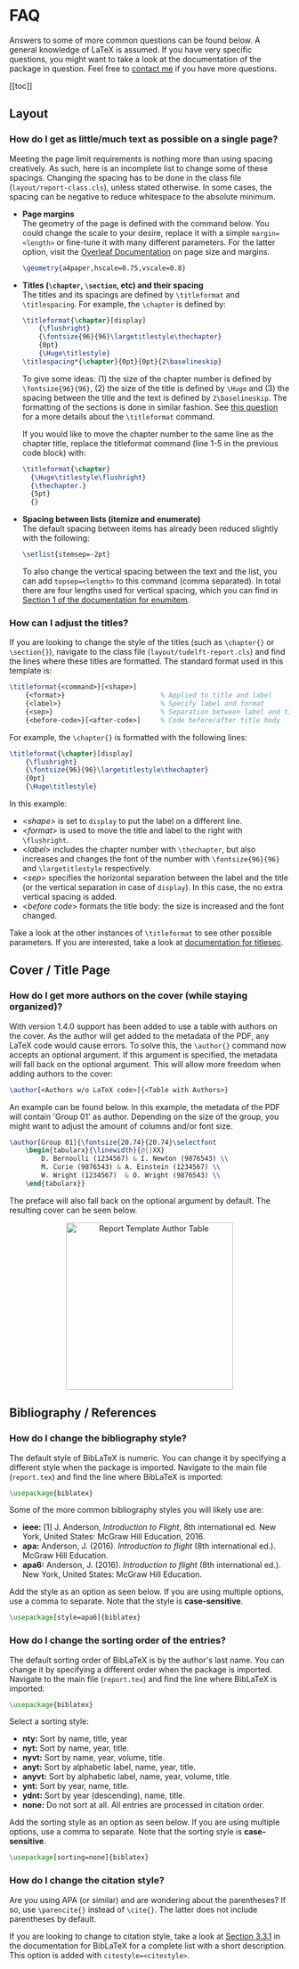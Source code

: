 # FAQ

Answers to some of more common questions can be found below. A general knowledge of LaTeX is assumed. If you have very specific questions, you might want to take a look at the documentation of the package in question. Feel free to [contact me](/about.html#contact) if you have more questions.

[[toc]]

## Layout

### How do I get as little/much text as possible on a single page?

Meeting the page limit requirements is nothing more than using spacing creatively. As such, here is an incomplete list to change some of these spacings. Changing the spacing has to be done in the class file (`layout/report-class.cls`), unless stated otherwise. In some cases, the spacing can be negative to reduce whitespace to the absolute minimum.

- **Page margins**\
  The geometry of the page is defined with the command below. You could change the scale to your desire, replace it with a simple `margin=<length>` or fine-tune it with many different parameters. For the latter option, visit the [Overleaf Documentation](https://www.overleaf.com/learn/latex/page_size_and_margins#Fine_tuning_your_LaTeX_page_dimensions) on page size and margins.

  ```latex
  \geometry{a4paper,hscale=0.75,vscale=0.8}
  ```

- **Titles (`\chapter`, `\section`, etc) and their spacing**\
  The titles and its spacings are defined by `\titleformat` and `\titlespacing`. For example, the `\chapter` is defined by:

  ```latex
  \titleformat{\chapter}[display]
      {\flushright}
      {\fontsize{96}{96}\largetitlestyle\thechapter}
      {0pt}
      {\Huge\titlestyle}
  \titlespacing*{\chapter}{0pt}{0pt}{2\baselineskip}
  ```

  To give some ideas: (1) the size of the chapter number is defined by `\fontsize{96}{96}`, (2) the size of the title is defined by `\Huge` and (3) the spacing between the title and the text is defined by `2\baselineskip`. The formatting of the sections is done in similar fashion. See [this question](/report/faq.html#how-can-i-adjust-the-titles) for a more details about the `\titleformat` command.

  If you would like to move the chapter number to the same line as the chapter title, replace the titleformat command (line 1-5 in the previous code block) with:

  ```latex
  \titleformat{\chapter}
    {\Huge\titlestyle\flushright}
    {\thechapter.}
    {5pt}
    {}
  ```

- **Spacing between lists (itemize and enumerate)**\
  The default spacing between items has already been reduced slightly with the following:

  ```latex
  \setlist{itemsep=-2pt}
  ```

  To also change the vertical spacing between the text and the list, you can add `topsep=<length>` to this command (comma separated). In total there are four lengths used for vertical spacing, which you can find in [Section 1 of the documentation for enumitem](http://mirrors.ctan.org/macros/latex/contrib/enumitem/enumitem.pdf#section.1).

### How can I adjust the titles?

If you are looking to change the style of the titles (such as `\chapter{}` or `\section{}`), navigate to the class file (`layout/tudelft-report.cls`) and find the lines where these titles are formatted. The standard format used in this template is:

  ```latex
  \titleformat{<command>}[<shape>]
      {<format>}                        % Applied to title and label
      {<label>}                         % Specify label and format
      {<sep>}                           % Separation between label and title
      {<before-code>}[<after-code>]     % Code before/after title body
  ```

For example, the `\chapter{}` is formatted with the following lines:

  ```latex
  \titleformat{\chapter}[display]
      {\flushright}
      {\fontsize{96}{96}\largetitlestyle\thechapter}
      {0pt}
      {\Huge\titlestyle}
  ```

In this example:

- <*shape*> is set to `display` to put the label on a different line.
- <*format*> is used to move the title and label to the right with `\flushright`.
- <*label*> includes the chapter number with `\thechapter`, but also increases and changes the font of the number with `\fontsize{96}{96}` and `\largetitlestyle` respectively.
- <*sep*> specifies the horizontal separation between the label and the title (or the vertical separation in case of `display`). In this case, the no extra vertical spacing is added.
- <*before code*> formats the title body: the size is increased and the font changed.

Take a look at the other instances of `\titleformat` to see other possible parameters. If you are interested, take a look at [documentation for titlesec](http://mirrors.ctan.org/macros/latex/contrib/titlesec/titlesec.pdf).

## Cover / Title Page

### How do I get more authors on the cover (while staying organized)?

With version 1.4.0 support has been added to use a table with authors on the cover. As the author will get added to the metadata of the PDF, any LaTeX code would cause errors. To solve this, the `\author{}` command now accepts an optional argument. If this argument is specified, the metadata will fall back on the optional argument. This will allow more freedom when adding authors to the cover:

```latex
\author[<Authors w/o LaTeX code>]{<Table with Authors>}
```

An example can be found below. In this example, the metadata of the PDF will contain 'Group 01' as author. Depending on the size of the group, you might want to adjust the amount of columns and/or font size.

```latex
\author[Group 01]{\fontsize{20.74}{20.74}\selectfont
    \begin{tabularx}{\linewidth}{@{}XX}
        D. Bernoulli (1234567) & I. Newton (9876543) \\
        M. Curie (9876543) & A. Einstein (1234567) \\
        W. Wright (1234567)  & O. Wright (9876543) \\
    \end{tabularx}}
```

The preface will also fall back on the optional argument by default. The resulting cover can be seen below.

<p align="center">
  <img alt="Report Template Author Table" src="/images/report-template-faq-authors.jpg" width="300">
</p>

## Bibliography / References

### How do I change the bibliography style?

The default style of BibLaTeX is numeric. You can change it by specifying a different style when the package is imported. Navigate to the main file (`report.tex`) and find the line where BibLaTeX is imported:

```latex
\usepackage{biblatex}
```

Some of the more common bibliography styles you will likely use are:

- **ieee:** [1] J. Anderson, *Introduction to Flight*, 8th international ed. New York, United States: McGraw Hill Education, 2016.
- **apa:** Anderson, J. (2016). *Introduction to flight* (8th international ed.). McGraw Hill Education.
- **apa6:** Anderson, J. (2016). *Introduction to flight* (8th international ed.). New York, United States: McGraw Hill Education.

Add the style as an option as seen below. If you are using multiple options, use a comma to separate. Note that the style is **case-sensitive**.

```latex
\usepackage[style=apa6]{biblatex}
```

### How do I change the sorting order of the entries?

The default sorting order of BibLaTeX is by the author's last name. You can change it by specifying a different order when the package is imported. Navigate to the main file (`report.tex`) and find the line where BibLaTeX is imported:

```latex
\usepackage{biblatex}
```

Select a sorting style:

- **nty:** Sort by name, title, year
- **nyt:** Sort by name, year, title.
- **nyvt:** Sort by name, year, volume, title.
- **anyt:** Sort by alphabetic label, name, year, title.
- **anyvt:** Sort by alphabetic label, name, year, volume, title.
- **ynt:** Sort by year, name, title.
- **ydnt:** Sort by year (descending), name, title.
- **none:** Do not sort at all. All entries are processed in citation order.

Add the sorting style as an option as seen below. If you are using multiple options, use a comma to separate. Note that the sorting style is **case-sensitive**.

```latex
\usepackage[sorting=none]{biblatex}
```

### How do I change the citation style?

Are you using APA (or similar) and are wondering about the parentheses? If so, use `\parencite{}` instead of `\cite{}`. The latter does not include parentheses by default.

If you are looking to change to citation style, take a look at [Section 3.3.1](http://mirrors.ctan.org/macros/latex/contrib/biblatex/doc/biblatex.pdf#subsubsection.3.3.1) in the documentation for BibLaTeX for a complete list with a short description. This option is added with `citestyle=<citestyle>`.
